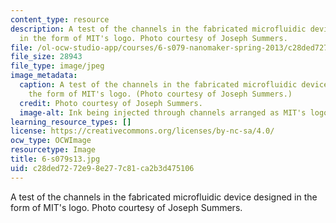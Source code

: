 ```yaml
---
content_type: resource
description: A test of the channels in the fabricated microfluidic device designed
  in the form of MIT's logo. Photo courtesy of Joseph Summers.
file: /ol-ocw-studio-app/courses/6-s079-nanomaker-spring-2013/c28ded7272e98e277c81ca2b3d475106_6-s079s13.jpg
file_size: 28943
file_type: image/jpeg
image_metadata:
  caption: A test of the channels in the fabricated microfluidic device designed in
    the form of MIT's logo. (Photo courtesy of Joseph Summers.)
  credit: Photo courtesy of Joseph Summers.
  image-alt: Ink being injected through channels arranged as MIT's logo.
learning_resource_types: []
license: https://creativecommons.org/licenses/by-nc-sa/4.0/
ocw_type: OCWImage
resourcetype: Image
title: 6-s079s13.jpg
uid: c28ded72-72e9-8e27-7c81-ca2b3d475106
---
```

A test of the channels in the fabricated microfluidic device designed in the form of MIT's logo. Photo courtesy of Joseph Summers.